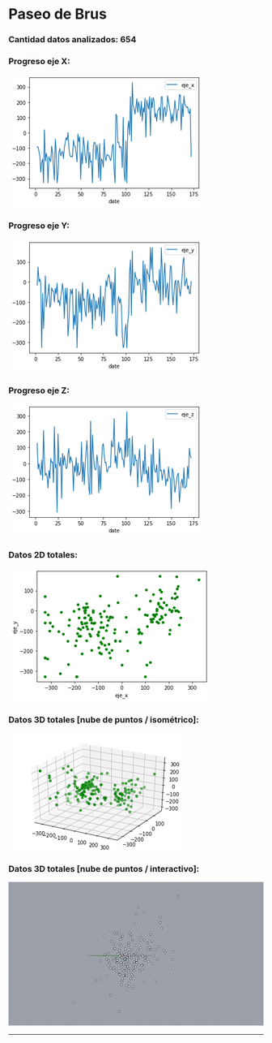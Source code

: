 # Paseo de Brus

### Cantidad datos analizados: 654
### Progreso eje X:
![](proceso/brus_eje_x.png)
### Progreso eje Y:
![](proceso/brus_eje_y.png)
### Progreso eje Z:
![](proceso/brus_eje_z.png)
### Datos 2D totales:
![](proceso/brus_2d.png)
### Datos 3D totales [nube de puntos / isométrico]:
![](proceso/brus_3d.png)
### Datos 3D totales [nube de puntos / interactivo]:
![](proceso/brus.gif)

________________________________________________________________________________________________________________
